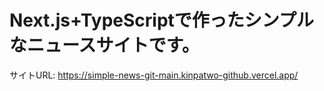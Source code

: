 # Next.js+TypeScriptで作ったシンプルなニュースサイトです。
サイトURL: https://simple-news-git-main.kinpatwo-github.vercel.app/

